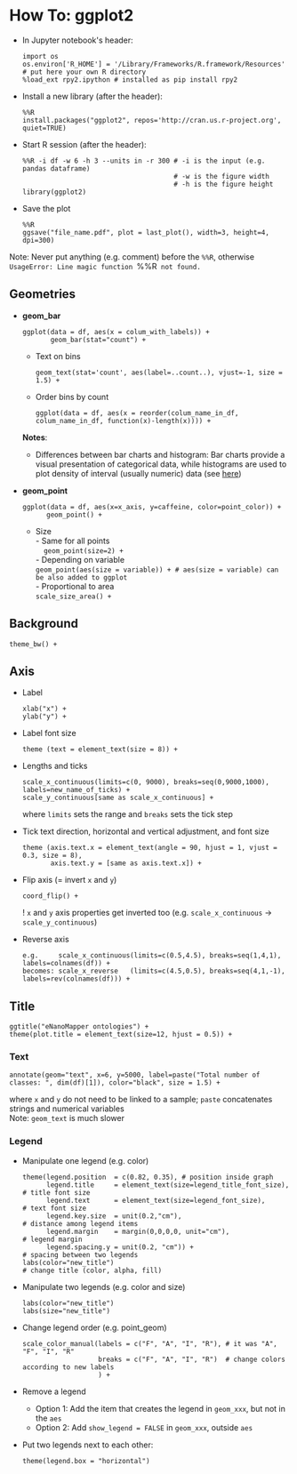 # How To: ggplot2

- In Jupyter notebook's header:
  ```
  import os
  os.environ['R_HOME'] = '/Library/Frameworks/R.framework/Resources' # put here your own R directory
  %load_ext rpy2.ipython # installed as pip install rpy2
  ```
- Install a new library (after the header):  
  ```
  %%R
  install.packages("ggplot2", repos='http://cran.us.r-project.org', quiet=TRUE) 
  ```
- Start R session (after the header): 
  ```
  %%R -i df -w 6 -h 3 --units in -r 300 # -i is the input (e.g. pandas dataframe)
                                        # -w is the figure width
                                        # -h is the figure height                                       
  library(ggplot2)
  ```  
- Save the plot  
  ```
  %%R 
  ggsave("file_name.pdf", plot = last_plot(), width=3, height=4, dpi=300)
  ```
Note: Never put anything (e.g. comment) before the `%%R`, otherwise `UsageError: Line magic function `%%R` not found.` 


## Geometries  

- **geom_bar**  
  ```
  ggplot(data = df, aes(x = colum_with_labels)) +
         geom_bar(stat="count") + 
  ```
  - Text on bins  
    ```
    geom_text(stat='count', aes(label=..count..), vjust=-1, size = 1.5) +  
    ```
  - Order bins by count
    ```
    ggplot(data = df, aes(x = reorder(colum_name_in_df, colum_name_in_df, function(x)-length(x)))) +
    ```   
  
  **Notes**:
  - Differences between bar charts and histogram: Bar charts provide a visual presentation of categorical data, while histograms are used to plot density of interval (usually numeric) data (see [here](https://stackoverflow.com/questions/14138247/ggplot-geom-bar-vs-geom-histogram))
- **geom_point**
  ```
  ggplot(data = df, aes(x=x_axis, y=caffeine, color=point_color)) + 
        geom_point() + 
  ```
  - Size  
        - Same for all points   
          ```  
          geom_point(size=2) + 
          ```    
        - Depending on variable   
          ```
          geom_point(aes(size = variable)) + # aes(size = variable) can be also added to ggplot 
          ```  
        - Proportional to area    
          ```
          scale_size_area() + 
          ```
  

## Background  
```
theme_bw() +
```

## Axis 

- Label 
  ```
  xlab("x") +
  ylab("y") +
  ```   
- Label font size  
  ```
  theme (text = element_text(size = 8)) +
  ```

- Lengths and ticks
  ```
  scale_x_continuous(limits=c(0, 9000), breaks=seq(0,9000,1000), labels=new_name_of_ticks) +
  scale_y_continuous[same as scale_x_continuous] +
  ```
  where `limits` sets the range and `breaks` sets the tick step

- Tick text direction, horizontal and vertical adjustment, and font size
  ```
  theme (axis.text.x = element_text(angle = 90, hjust = 1, vjust = 0.3, size = 8), 
         axis.text.y = [same as axis.text.x]) +  
  ```  
  
- Flip axis  (= invert `x` and `y`)
  ```
  coord_flip() +
  ```  
  ! `x` and `y` axis properties get inverted too (e.g. `scale_x_continuous` -> `scale_y_continuous`)
  
- Reverse axis
  ```
  e.g.     scale_x_continuous(limits=c(0.5,4.5), breaks=seq(1,4,1),  labels=colnames(df)) + 
  becomes: scale_x_reverse   (limits=c(4.5,0.5), breaks=seq(4,1,-1), labels=rev(colnames(df))) + 
  ```


## Title
```
ggtitle("eNanoMapper ontologies") + 
theme(plot.title = element_text(size=12, hjust = 0.5)) +
```

### Text  
```
annotate(geom="text", x=6, y=5000, label=paste("Total number of classes: ", dim(df)[1]), color="black", size = 1.5) +
```
where `x` and `y` do not need to be linked to a sample; `paste` concatenates strings and numerical variables   
Note: `geom_text` is much slower

### Legend
- Manipulate one legend (e.g. color)
  ```
  theme(legend.position  = c(0.82, 0.35), # position inside graph
        legend.title     = element_text(size=legend_title_font_size), # title font size
        legend.text      = element_text(size=legend_font_size),       # text font size
        legend.key.size  = unit(0.2,"cm"),                            # distance among legend items
        legend.margin    = margin(0,0,0,0, unit="cm"),                # legend margin
        legend.spacing.y = unit(0.2, "cm")) +                         # spacing between two legends
  labs(color="new_title")                                             # change title (color, alpha, fill)
  ```
- Manipulate two legends (e.g. color and size)  
  ```
  labs(color="new_title")
  labs(size="new_title")
  ```
- Change legend order
  (e.g. point_geom)
  ```
  scale_color_manual(labels = c("F", "A", "I", "R"), # it was "A", "F", "I", "R"
                     breaks = c("F", "A", "I", "R")  # change colors according to new labels
                     ) + 
  ```
- Remove a legend  
  - Option 1: Add the item that creates the legend in `geom_xxx`, but not in the `aes`  
  - Option 2: Add `show_legend = FALSE` in `geom_xxx`, outside `aes`

- Put two legends next to each other:  
  ```
  theme(legend.box = "horizontal")
  ```
